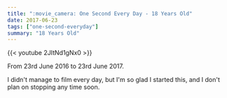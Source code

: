 ```yaml
---
title: ":movie_camera: One Second Every Day - 18 Years Old"
date: 2017-06-23
tags: ["one-second-everyday"]
summary: "18 Years Old"
---
```


{{< youtube 2JItNd1gNx0 >}}

From 23rd June 2016 to 23rd June 2017.

I didn't manage to film every day, but I'm so glad I started this, and I don't plan on stopping any time soon.
